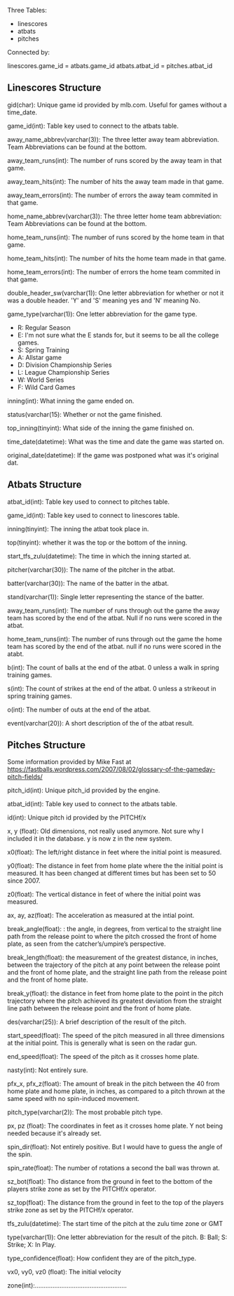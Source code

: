 Three Tables:

* linescores
* atbats
* pitches

Connected by:

linescores.game_id = atbats.game_id
atbats.atbat_id = pitches.atbat_id

Linescores Structure
--------------------

gid(char): Unique game id provided by mlb.com. Useful for games without a time_date.

game_id(int): Table key used to connect to the atbats table.

away_name_abbrev(varchar(3)): The three letter away team abbreviation. Team Abbreviations can be found at the bottom.

away_team_runs(int): The number of runs scored by the away team in that game.

away_team_hits(int): The number of hits the away team made in that game.

away_team_errors(int): The number of errors the away team commited in that game.

home_name_abbrev(varchar(3)): The three letter home team abbreviation: Team Abbreviations can be found at the bottom.

home_team_runs(int): The number of runs scored by the home team in that game.

home_team_hits(int): The number of hits the home team made in that game.

home_team_errors(int): The number of errors the home team commited in that game.

double_header_sw(varchar(1)): One letter abbreviation for whether or not it was a double header. 'Y' and 'S' meaning yes
and 'N' meaning No.

game_type(varchar(1)): One letter abbreviation for the game type.

* R: Regular Season
* E: I'm not sure what the E stands for, but it seems to be all the college games.
* S: Spring Training
* A: Allstar game
* D: Division Championship Series
* L: League Championship Series
* W: World Series
* F: Wild Card Games

inning(int): What inning the game ended on.

status(varchar(15): Whether or not the game finished.

top_inning(tinyint): What side of the inning the game finished on.

time_date(datetime): What was the time and date the game was started on.

original_date(datetime): If the game was postponed what was it's original dat.

Atbats Structure
----------------

atbat_id(int): Table key used to connect to pitches table.

game_id(int): Table key used to connect to linescores table.

inning(tinyint): The inning the atbat took place in.

top(tinyint): whether it was the top or the bottom of the inning.

start_tfs_zulu(datetime): The time in which the inning started at.

pitcher(varchar(30)): The name of the pitcher in the atbat.

batter(varchar(30)): The name of the batter in the atbat.

stand(varchar(1)): Single letter representing the stance of the batter.

away_team_runs(int): The number of runs through out the game the away team has scored by the end of the atbat.
Null if no runs were scored in the atbat.

home_team_runs(int): The number of runs through out the game the home team has scored by the end of the atbat.
null if no runs were scored in the atabt.

b(int): The count of balls at the end of the atbat. 0 unless a walk in spring training games.

s(int): The count of strikes at the end of the atbat. 0 unless a strikeout in spring training games.

o(int): The number of outs at the end of the atbat.

event(varchar(20)): A short description of the of the atbat result.

Pitches Structure
-----------------

Some information provided by Mike Fast at https://fastballs.wordpress.com/2007/08/02/glossary-of-the-gameday-pitch-fields/

pitch_id(int): Unique pitch_id provided by the engine.

atbat_id(int): Table key used to connect to the atbats table.

id(int): Unique pitch id provided by the PITCHf/x

x, y (float): Old dimensions, not really used anymore. Not sure why I included it in the database. y is now z in the new
system.

x0(float): The left/right distance in feet where the initial point is measured.

y0(float): The distance in feet from home plate where the the initial point is measured. It has been changed at
different times but has been set to 50 since 2007.

z0(float): The vertical distance in feet of where the initial point was measured.

ax, ay, az(float): The acceleration as measured at the intial point.

break_angle(float): : the angle, in degrees, from vertical to the
straight line path from the release point to where the pitch crossed
the front of home plate, as seen from the catcher’s/umpire’s perspective.

break_length(float):  the measurement of the greatest distance, in inches,
between the trajectory of the pitch at any point between the release point
and the front of home plate, and the straight line path from the release
point and the front of home plate.

break_y(float):  the distance in feet from home plate to the point in
the pitch trajectory where the pitch achieved its greatest deviation
from the straight line path between the release point and the front of
home plate.

des(varchar(25)): A brief description of the result of the pitch.

start_speed(float): The speed of the pitch measured in all three dimensions at the initial point. This is generally what
is seen on the radar gun.

end_speed(float): The speed of the pitch as it crosses home plate.

nasty(int): Not entirely sure.

pfx_x, pfx_z(float): The amount of break in the pitch between the 40 from home plate and home plate, in inches, as
compared to a pitch thrown at the same speed with no spin-induced movement.

pitch_type(varchar(2)): The most probable pitch type.

px, pz (float): The coordinates in feet as it crosses home plate. Y not being needed because it's already set.

spin_dir(float): Not entirely positive. But I would have to guess the angle of the spin.

spin_rate(float): The number of rotations a second the ball was thrown at.

sz_bot(float): Tho distance from the ground in feet to the bottom of the players strike zone as set by the PITCHf/x operator.

sz_top(float): The distance from the ground in feet to the top of the players strike zone as set by the PITCHf/x operator.

tfs_zulu(datetime): The start time of the pitch at the zulu time zone or GMT

type(varchar(1)): One letter abbreviation for the result of the pitch. B: Ball; S: Strike; X: In Play.

type_confidence(float): How confident they are of the pitch_type.

vx0, vy0, vz0 (float): The initial velocity

zone(int):....................................................

